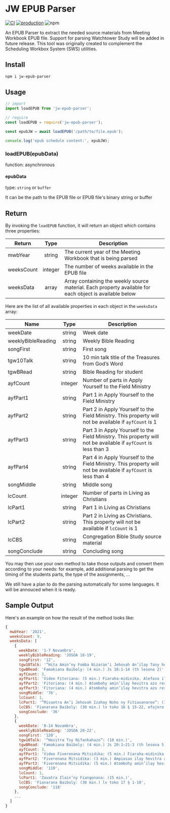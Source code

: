 # JW EPUB Parser

[![CI](https://github.com/sws2apps/jw-epub-parser/actions/workflows/ci.yml/badge.svg)](https://github.com/sws2apps/jw-epub-parser/actions/workflows/ci.yml)
[![production](https://github.com/sws2apps/jw-epub-parser/actions/workflows/deploy-production.yml/badge.svg)](https://github.com/sws2apps/jw-epub-parser/actions/workflows/deploy-production.yml)
![npm](https://img.shields.io/npm/v/jw-epub-parser?style=plastic)

An EPUB Parser to extract the needed source materials from Meeting Workbook EPUB file. Support for parsing Watchtower Study will be added in future release. This tool was originally created to complement the Scheduling Workbox System (SWS) utilities.

## Install

```bash
npm i jw-epub-parser
```

## Usage

```js
// import
import loadEPUB from 'jw-epub-parser';

// require
const loadEPUB = require('jw-epub-parser');

const epubJW = await loadEPUB('/path/to/file.epub');

console.log('epub schedule content:', epubJW);
```

### loadEPUB(epubData)

function: asynchronous

#### epubData

type: `string` or `buffer`

It can be the path to the EPUB file or EPUB file's binary string or buffer

## Return

By invoking the `loadEPUB` function, it will return an object which contains three properties:

| Return     |   Type  | Description |
| ---------- | :-----: | ----------- |
| mwbYear    | string  | The current year of the Meeting Workbook that is being parsed |
| weeksCount | integer | The number of weeks available in the EPUB file |
| weeksData  | array   | Array containing the weekly source material. Each property available for each object is available below |


Here are the list of all available properties in each object in the `weeksData` array:

| Name               |  Type   | Description |
| ------------------ | :-----: | ----------- |
| weekDate           | string  | Week date |
| weeklyBibleReading | string  | Weekly Bible Reading |
| songFirst          | string  | First song |
| tgw10Talk          | string  | 10 min talk title of the Treasures from God’s Word |
| tgwBRead           | string  | Bible Reading for student |
| ayfCount           | integer | Number of parts in Apply Yourself to the Field Ministry |
| ayfPart1           | string  | Part 1 in Apply Yourself to the Field Ministry |
| ayfPart2           | string  | Part 2 in Apply Yourself to the Field Ministry. This property will not be available if `ayfCount` is 1 |
| ayfPart3           | string  | Part 3 in Apply Yourself to the Field Ministry. This property will not be available if `ayfCount` is less than 3 |
| ayfPart4           | string  | Part 4 in Apply Yourself to the Field Ministry. This property will not be available if `ayfCount` is less than 4 |
| songMiddle         | string  | Middle song |
| lcCount            | integer | Number of parts in Living as Christians |
| lcPart1            | string  | Part 1 in Living as Christians |
| lcPart2            | string  | Part 2 in Living as Christians. This property will not be available if `lcCount` is 1 |
| lcCBS              | string  | Congregation Bible Study source material |
| songConclude       | string  | Concluding song |


You may then use your own method to take those outputs and convert them according to your needs: for example, add additional parsing to get the timing of the students parts, the type of the assignments, ...

We still have a plan to do the parsing automatically for some languages. It will be annouced when it is ready.

## Sample Output

Here's an example on how the result of the method looks like:

```js
{
  mwbYear: '2021',
  weeksCount: 9,
  weeksData: [
    {
      weekDate: '1-7 Novambra',
      weeklyBibleReading: 'JOSOA 18-19',
      songFirst: '12',
      tgw10Talk: '“Hita Amin’ny Fomba Nizaran’i Jehovah An’ilay Tany hoe Hendry Izy”: (10 min.)',
      tgwBRead: 'Famakiana Baiboly: (4 min.) Js 18:1-14 (th lesona 2)',
      ayfCount: 3,
      ayfPart1: 'Video Fitoriana: (5 min.) Fiaraha-midinika. Alefaso ilay video hoe Fitoriana: Vaovao Tsara—Sl 37:10, 11. Ajanòny ilay video isaky ny misy fiatoana, ary iaraho midinika ny fanontaniana mipoitra eo.',
      ayfPart2: 'Fitoriana: (4 min.) Atombohy amin’ilay hevitra azo resahina. Atolory Ny Tilikambo Fiambenana No. 2 2021. (th lesona 1)',
      ayfPart3: 'Fitoriana: (4 min.) Atombohy amin’ilay hevitra azo resahina. Miezaha mamaly fanoherana fahita eny amin’ny faritany. (th lesona 11)',
      songMiddle: '76',
      lcCount: 1,
      lcPart1: '“Misaotra An’i Jehovah Izahay Noho ny Fitiavanareo”: (15 min.) Fiaraha-midinika ataon’ny anti-panahy. Alefaso ilay video hoe “Misaotra An’Andriamanitra Mandrakariva Noho ny Aminareo Izahay.” Miresaha hevitra mahaliana iray na roa ao amin’ilay andian-dahatsoratra ao amin’ny jw.org hoe “Fomba Ampiasana ny Fanomezanao.”',
      lcCBS: 'Fianarana Baiboly: (30 min.) lv toko 16 § 15-22, efajoro “Tena Herin’ny Maizina ve Izany”',
      songConclude: '36'
    },
    {
      weekDate: '8-14 Novambra',
      weeklyBibleReading: 'JOSOA 20-22',
      songFirst: '120',
      tgw10Talk: '“Hevitra Tsy Nifankahazo”: (10 min.)',
      tgwBRead: 'Famakiana Baiboly: (4 min.) Js 20:1–21:3 (th lesona 5)',
      ayfCount: 3,
      ayfPart1: 'Video Fiverenana Mitsidika: (5 min.) Fiaraha-midinika. Alefaso ilay video hoe Fiverenana Mitsidika: Baiboly—Ap 21:3, 4. Ajanòny ilay video isaky ny misy fiatoana, ary iaraho midinika ny fanontaniana mipoitra eo.',
      ayfPart2: 'Fiverenana Mitsidika: (3 min.) Ampiasao ilay hevitra azo resahina. (th lesona 12)',
      ayfPart3: 'Fiverenana Mitsidika: (5 min.) Atombohy amin’ilay hevitra azo resahina. Atolory ilay bokikely hoe Ankafizo Mandrakizay ny Fiainana! (th lesona 14)',
      songMiddle: '119',
      lcCount: 1,
      lcPart1: 'Zavatra Ilain’ny Fiangonana: (15 min.)',
      lcCBS: 'Fianarana Baiboly: (30 min.) lv toko 17 § 1-10',
      songConclude: '118'
    },
    ...
  ]
}
```
